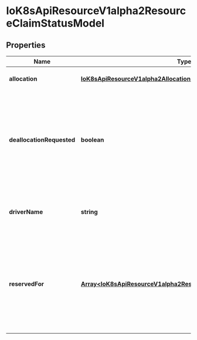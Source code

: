 # IoK8sApiResourceV1alpha2ResourceClaimStatusModel

## Properties

Name | Type | Description | Notes
------------ | ------------- | ------------- | -------------
**allocation** | [**IoK8sApiResourceV1alpha2AllocationResult**](IoK8sApiResourceV1alpha2AllocationResult.md) |  | [optional] [default to undefined]
**deallocationRequested** | **boolean** | DeallocationRequested indicates that a ResourceClaim is to be deallocated.  The driver then must deallocate this claim and reset the field together with clearing the Allocation field.  While DeallocationRequested is set, no new consumers may be added to ReservedFor. | [optional] [default to undefined]
**driverName** | **string** | DriverName is a copy of the driver name from the ResourceClass at the time when allocation started. | [optional] [default to undefined]
**reservedFor** | [**Array&lt;IoK8sApiResourceV1alpha2ResourceClaimConsumerReference&gt;**](IoK8sApiResourceV1alpha2ResourceClaimConsumerReference.md) | ReservedFor indicates which entities are currently allowed to use the claim. A Pod which references a ResourceClaim which is not reserved for that Pod will not be started.  There can be at most 32 such reservations. This may get increased in the future, but not reduced. | [optional] [default to undefined]


